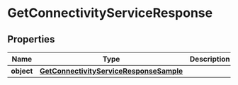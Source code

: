 
# GetConnectivityServiceResponse

## Properties
Name | Type | Description | Notes
------------ | ------------- | ------------- | -------------
**object** | [**GetConnectivityServiceResponseSample**](GetConnectivityServiceResponseSample.md) |  |  [optional]



